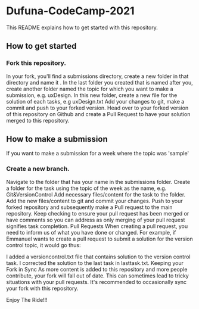 # Dufuna-CodeCamp-2021
This README explains how to get started with this repository.

## How to get started
### Fork this repository.
In your fork, you'll find a submissions directory, create a new folder in that directory and name it <YOUR FULL NAME>.
In the last folder you created that is named after you, create another folder named the topic for which you want to make a submission, e.g. uxDesign.
In this new folder, create a new file for the solution of each tasks, e.g uxDesign.txt
Add your changes to git, make a commit and push to your forked version.
Head over to your forked version of this repository on Github and create a Pull Request to have your solution merged to this repository.
## How to make a submission
If you want to make a submission for a week where the topic was 'sample'

### Create a new branch.
Navigate to the folder that has your name in the submissions folder.
Create a folder for the task using the topic of the week as the name, e.g. Git&VersionControl
Add necessary files/content for the task to the folder.
Add the new files/content to git and commit your changes.
Push to your forked repository and subsequently make a Pull request to the main repository.
Keep checking to ensure your pull request has been merged or have comments so you can address as only merging of your pull request signifies task completion.
Pull Requests
When creating a pull request, you need to inform us of what you have done or changed. For example, if Emmanuel wants to create a pull request to submit a solution for the version control topic, it would go thus:

I added a versioncontrol.txt file that contains solution to the version control task.
I corrected the solution to the last task in lasttask.txt.
Keeping your Fork in Sync
As more content is added to this repository and more people contribute, your fork will fall out of date. This can sometimes lead to tricky situations with your pull requests. It's recommended to occasionally sync your fork with this repository.

Enjoy The Ride!!!
